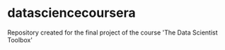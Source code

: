 # datasciencecoursera
Repository created for the final project of the course 'The Data Scientist Toolbox'
